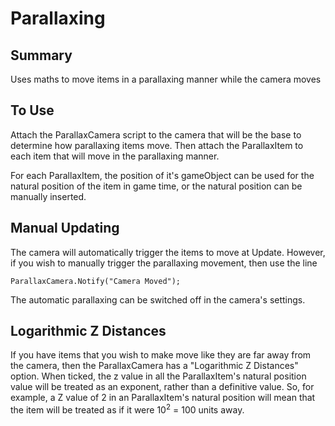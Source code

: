 # Parallaxing

## Summary

Uses maths to move items in a parallaxing manner while the camera moves

## To Use

Attach the ParallaxCamera script to the camera that will be the base to determine how parallaxing items move. Then attach the ParallaxItem to each item that will move in the parallaxing manner.

For each ParallaxItem, the position of it's gameObject can be used for the natural position of the item in game time, or the natural position can be manually inserted.

## Manual Updating

The camera will automatically trigger the items to move at Update. However, if you wish to manually trigger the parallaxing movement, then use the line
```
ParallaxCamera.Notify("Camera Moved");
```
The automatic parallaxing can be switched off in the camera's settings.

## Logarithmic Z Distances

If you have items that you wish to make move like they are far away from the camera, then the ParallaxCamera has a "Logarithmic Z Distances" option. When ticked, the z value in all the ParallaxItem's natural position value will be treated as an exponent, rather than a definitive value. So, for example, a Z value of 2 in an ParallaxItem's natural position will mean that the item will be treated as if it were 10<sup>2</sup> = 100 units away.